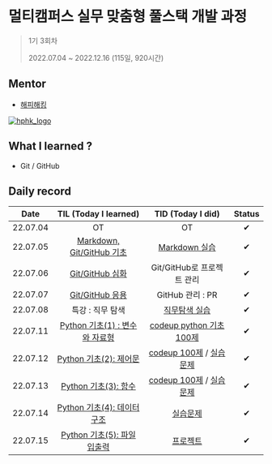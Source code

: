 # 멀티캠퍼스 실무 맞춤형 풀스택 개발 과정 

> 1기 3회차
>
> 2022.07.04 ~ 2022.12.16 (115일, 920시간)





## Mentor

- [해피해킹](https://www.hphk.kr/)

[![hphk_logo](README.assets/hphk_logo.png)](https://www.hphk.kr/)





## What I learned ?

- Git / GitHub





## Daily record

|   Date   |                TIL (Today I learned)                |                      TID (Today I did)                       | Status |
| :------: | :-------------------------------------------------: | :----------------------------------------------------------: | :----: |
| 22.07.04 |                         OT                          |                              OT                              |   ✔    |
| 22.07.05 |   [Markdown, Git/GitHub 기초](./TIL/TIL_0705.md)    |         [Markdown 실습](./TID/markdown_practice.md)          |   ✔    |
| 22.07.06 |        [Git/GitHub 심화](./TIL/TIL_0706.md)         |                  Git/GitHub로 프로젝트 관리                  |   ✔    |
| 22.07.07 |        [Git/GitHub 응용](./TIL/TIL_0707.md)         |                       GitHub 관리 : PR                       |   ✔    |
| 22.07.08 |                  특강 : 직무 탐색                   | [직무탐색 실습](https://github.com/techtaek54/job-research/blob/master/reserach.md) |   ✔    |
| 22.07.11 | [Python 기초(1) : 변수와 자료형](./TIL/TIL_0711.md) | [codeup python 기초 100제](https://github.com/techtaek54/Algorithms/tree/master/codeup_basic100) |   ✔    |
| 22.07.12 |     [Python 기초(2): 제어문](./TIL/TIL_0712.md)     | [codeup 100제](https://github.com/techtaek54/Algorithms/tree/master/codeup_basic100) / [실습문제](https://github.com/techtaek54/Algorithms/tree/master/kdt) |   ✔    |
| 22.07.13 |      [Python 기초(3): 함수](./TIL/TIL_0713.md)      | [codeup 100제](https://github.com/techtaek54/Algorithms/tree/master/codeup_basic100) / [실습문제](https://github.com/techtaek54/Algorithms/tree/master/kdt) |   ✔    |
| 22.07.14 |   [Python 기초(4): 데이터구조](./TIL/TIL_0714.md)   |     [실습문제](https://github.com/techtaek54/Algorithms)     |   ✔    |
| 22.07.15 |   [Python 기초(5): 파일 입출력](./TIL/TIL_0715.md)   |     [프로젝트](https://github.com/techtaek54/01-PJT-01)     |   ✔    |

